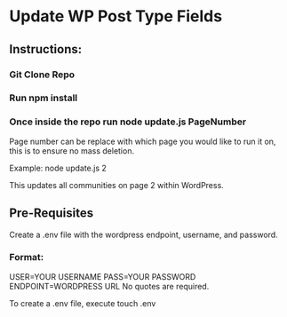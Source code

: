 # Update WP Post Type Fields

## Instructions:

### Git Clone Repo
### Run npm install
### Once inside the repo run node update.js PageNumber
Page number can be replace with which page you would like to run it on, this is to ensure no mass deletion. 

Example: node update.js 2

This updates all communities on page 2 within WordPress.

## Pre-Requisites 
Create a .env file with the wordpress endpoint, username, and password. 

### Format:
USER=YOUR USERNAME
PASS=YOUR PASSWORD
ENDPOINT=WORDPRESS URL
No quotes are required.

To create a .env file, execute touch .env
